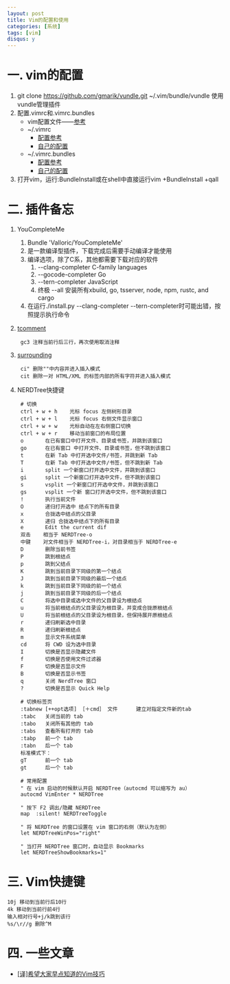 ```yaml
---
layout: post
title: Vim的配置和使用
categories: [系统]
tags: [vim]
disqus: y
---
```

# 一. vim的配置

1. git clone https://github.com/gmarik/vundle.git ~/.vim/bundle/vundle  使用vundle管理插件
2. 配置.vimrc和.vimrc.bundles
	* vim配置文件——[参考](http://www.jianshu.com/p/a0b452f8f720)
	* ~/.vimrc
		* [配置参考](https://github.com/samlaudev/ConfigurationFiles/blob/master/vim/vimrc)
		* [自己的配置](https://github.com/wuruimiao/dotfiles/blob/master/settings/.vimrc.bundles)
	* ~/.vimrc.bundles
		* [配置参考](https://github.com/samlaudev/ConfigurationFiles/blob/master/vim/vimrc.bundles)
		* [自己的配置](https://github.com/wuruimiao/dotfiles/blob/master/settings/.vimrc.bundles)
3. 打开vim，运行:BundleInstall或在shell中直接运行vim +BundleInstall +qall

# 二. 插件备忘

1. YouCompleteMe
    1. Bundle 'Valloric/YouCompleteMe'
    2. 是一款编译型插件，下载完成后需要手动编译才能使用
    3. 编译选项，除了C系，其他都需要下载对应的软件
        1. --clang-completer  C-family languages
        2. --gocode-completer Go
        3. --tern-completer JavaScript
        4. 终极 --all 安装所有xbuild, go, tsserver, node, npm, rustc, and cargo
    4. 在运行./install.py --clang-completer --tern-completer时可能出错，按照提示执行命令

2. [tcomment](https://github.com/tomtom/tcomment_vim)

        gc3 注释当前行后三行，再次使用取消注释

3. [surrounding](https://github.com/tpope/vim-surround)

        ci" 删除""中内容并进入插入模式
        cit 删除一对 HTML/XML 的标签内部的所有字符并进入插入模式

4. NERDTree快捷键
	
		# 切换
		ctrl + w + h    光标 focus 左侧树形目录
		ctrl + w + l    光标 focus 右侧文件显示窗口
		ctrl + w + w    光标自动在左右侧窗口切换
		ctrl + w + r    移动当前窗口的布局位置
		o       在已有窗口中打开文件、目录或书签，并跳到该窗口
		go      在已有窗口 中打开文件、目录或书签，但不跳到该窗口
		t       在新 Tab 中打开选中文件/书签，并跳到新 Tab
		T       在新 Tab 中打开选中文件/书签，但不跳到新 Tab
		i       split 一个新窗口打开选中文件，并跳到该窗口
		gi      split 一个新窗口打开选中文件，但不跳到该窗口
		s       vsplit 一个新窗口打开选中文件，并跳到该窗口
		gs      vsplit 一个新 窗口打开选中文件，但不跳到该窗口
		!       执行当前文件
		O       递归打开选中 结点下的所有目录
		x       合拢选中结点的父目录
		X       递归 合拢选中结点下的所有目录
		e       Edit the current dif
		双击    相当于 NERDTree-o
		中键    对文件相当于 NERDTree-i，对目录相当于 NERDTree-e
		D       删除当前书签
		P       跳到根结点
		p       跳到父结点
		K       跳到当前目录下同级的第一个结点
		J       跳到当前目录下同级的最后一个结点
		k       跳到当前目录下同级的前一个结点
		j       跳到当前目录下同级的后一个结点
		C       将选中目录或选中文件的父目录设为根结点
		u       将当前根结点的父目录设为根目录，并变成合拢原根结点
		U       将当前根结点的父目录设为根目录，但保持展开原根结点
		r       递归刷新选中目录
		R       递归刷新根结点
		m       显示文件系统菜单
		cd      将 CWD 设为选中目录
		I       切换是否显示隐藏文件
		f       切换是否使用文件过滤器
		F       切换是否显示文件
		B       切换是否显示书签
		q       关闭 NerdTree 窗口
		?       切换是否显示 Quick Help

		# 切换标签页
		:tabnew [++opt选项] ［＋cmd］ 文件      建立对指定文件新的tab
		:tabc   关闭当前的 tab
		:tabo   关闭所有其他的 tab
		:tabs   查看所有打开的 tab
		:tabp   前一个 tab
		:tabn   后一个 tab
		标准模式下：
		gT      前一个 tab
		gt      后一个 tab

		# 常用配置
		" 在 vim 启动的时候默认开启 NERDTree（autocmd 可以缩写为 au）
		autocmd VimEnter * NERDTree

		" 按下 F2 调出/隐藏 NERDTree
		map  :silent! NERDTreeToggle

		" 将 NERDTree 的窗口设置在 vim 窗口的右侧（默认为左侧）
		let NERDTreeWinPos="right"

		" 当打开 NERDTree 窗口时，自动显示 Bookmarks
		let NERDTreeShowBookmarks=1"


# 三. Vim快捷键

	10j 移动到当前行后10行
	4k 移动到当前行前4行
	输入相对行号+j/k跳到该行
	%s/\r//g 删除^M

# 四. 一些文章

* [[译]希望大家早点知道的Vim技巧](http://www.jointforce.com/jfperiodical/article/2157?hmsr=toutiao.io&utm_medium=toutiao.io&utm_source=toutiao.io)
